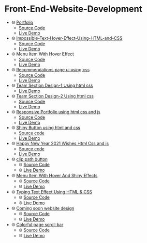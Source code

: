 # Front-End-Website-Development
- 🌐 [Portfolio](https://rohan-cce.github.io) 
  - [Source Code](https://github.com/rohan-cce/rohan-cce.github.io)
  - [Live Demo](https://rohan-cce.github.io) 
- 🌐 [Impossible-Text-Hover-Effect-Using-HTML-and-CSS](https://rohan-cce.github.io/Impossible-Text-Hover-Effect-Using-HTML-and-CSS) 
  - [Source Code](https://github.com/rohan-cce/Impossible-Text-Hover-Effect-Using-HTML-and-CSS)
  - [Live Demo](https://rohan-cce.github.io/Impossible-Text-Hover-Effect-Using-HTML-and-CSS) 
- 🌐 [Menu Item With Hover Effect](https://rohan-cce.github.io/Menu-Item-With-Hover-Effects/)
  - [Source Code](https://github.com/rohan-cce/Menu-Item-With-Hover-Effects)
  - [Live Demo](https://rohan-cce.github.io/Menu-Item-With-Hover-Effects/)
- 🌐 [Recommendations page ui using css ](https://rohan-cce.github.io/Recommendations-page-ui-using-css/)
  - [Source Code](https://github.com/rohan-cce/Recommendations-page-ui-using-css)
  - [Live Demo](https://rohan-cce.github.io/Recommendations-page-ui-using-css/)
- 🌐 [Team Section Design-1 Using html css](https://rohan-cce.github.io/team-section-using-html-css/)
  - [Live Demo](https://rohan-cce.github.io/team-section-using-html-css/)
- 🌐 [Team Section Design-2 Using html css](https://mind-captivators.github.io/)
  - [Source Code](https://github.com/Mind-Captivators/Mind-Captivators.github.io)
  - [Live Demo](https://mind-captivators.github.io/)
- 🌐 [Responsive Portfolio using html css and js](https://rohan-cce.github.io/responsive-portfolio/)
  - [Source Code](https://github.com/rohan-cce/responsive-portfolio)
  - [Live Demo](https://rohan-cce.github.io/responsive-portfolio/)
- 🌐 [Shiny Button using html and css](https://rohan-cce.github.io/shiny-button-using-html-css/)
  - [Source code](https://github.com/rohan-cce/shiny-button-using-html-css)
  - [Live Demo](https://rohan-cce.github.io/shiny-button-using-html-css/)
- 🌐 [Happy New Year 2021 Wishes Html Css and js](https://rohan-cce.github.io/2021-new-year-wishes/)
  - [Source code](https://github.com/rohan-cce/2021-new-year-wishes)
  - [Live Demo](https://rohan-cce.github.io/2021-new-year-wishes/)
- 🌐 [clip path button](https://codepen.io/rohan-cce/pen/KKgeMeN)
    - 🌐 [Source Code](https://github.com/rohan-cce/html-css-components/tree/main/clip%20path%20button)
    - 🌐 [Live Demo](https://codepen.io/rohan-cce/pen/KKgeMeN)
- 🌐 [Menu Item With Hover And Shiny Effects](https://rohan-cce.github.io/Menu-Item-With-Hover-And-Shiny-Effects/)
    - 🌐 [Source Code](https://github.com/rohan-cce/Menu-Item-With-Hover-And-Shiny-Effects)
    - 🌐 [Live Demo](https://rohan-cce.github.io/Menu-Item-With-Hover-And-Shiny-Effects/)
- 🌐 [Typing Text Effect Using HTML & CSS](https://rohan-cce.github.io/Typing-text-effect-using-css/)
    - 🌐 [Source Code](https://github.com/rohan-cce/Typing-text-effect-using-css)
    - 🌐 [Live Demo](https://rohan-cce.github.io/Typing-text-effect-using-css/)
- 🌐 [Coming soon website design](https://rohan-cce.github.io/coming-soon-website-design/)
    - 🌐 [Source Code](https://github.com/rohan-cce/coming-soon-website-design)
    - 🌐 [Live Demo](https://rohan-cce.github.io/coming-soon-website-design/)
- 🌐 [Colorful page scroll bar](https://rohan-cce.github.io/colourful-page-scroll-progress-bar/)
    - 🌐 [Source Code](https://github.com/rohan-cce/colourful-page-scroll-progress-bar)
    - 🌐 [Live Demo](https://rohan-cce.github.io/colourful-page-scroll-progress-bar/)
